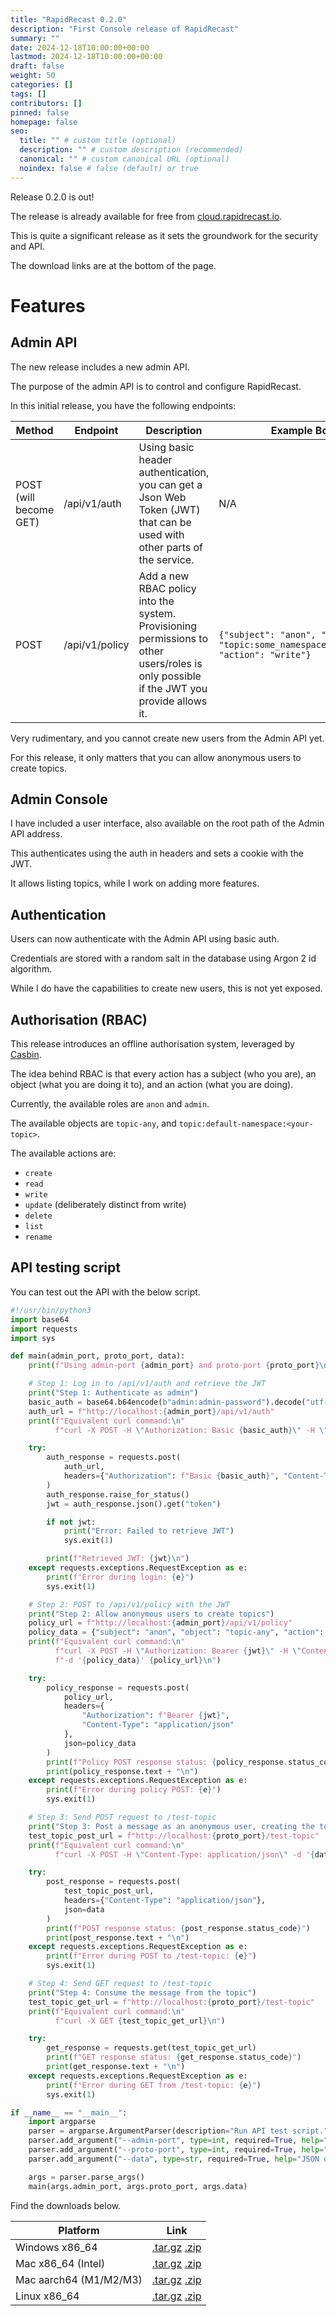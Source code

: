 ```yaml
---
title: "RapidRecast 0.2.0"
description: "First Console release of RapidRecast"
summary: ""
date: 2024-12-18T10:00:00+00:00
lastmod: 2024-12-18T10:00:00+00:00
draft: false
weight: 50
categories: []
tags: []
contributors: []
pinned: false
homepage: false
seo:
  title: "" # custom title (optional)
  description: "" # custom description (recommended)
  canonical: "" # custom canonical URL (optional)
  noindex: false # false (default) or true
---
```


Release 0.2.0 is out!

The release is already available for free from [cloud.rapidrecast.io](http://cloud.rapidrecast.io).

This is quite a significant release as it sets the groundwork for the security and API.

The download links are at the bottom of the page.

# Features

## Admin API

The new release includes a new admin API.

The purpose of the admin API is to control and configure RapidRecast.

In this initial release, you have the following endpoints:

| Method                 | Endpoint       | Description                                                                                                                             | Example Body                                                                           |
|------------------------|----------------|-----------------------------------------------------------------------------------------------------------------------------------------|----------------------------------------------------------------------------------------|
| POST (will become GET) | /api/v1/auth   | Using basic header authentication, you can get a Json Web Token (JWT) that can be used with other parts of the service.                 | N/A                                                                                    |
| POST                   | /api/v1/policy | Add a new RBAC policy into the system. Provisioning permissions to other users/roles is only possible if the JWT you provide allows it. | `{"subject": "anon", "object": "topic:some_namespace:some_topic", "action": "write"}`  |

Very rudimentary, and you cannot create new users from the Admin API yet.

For this release, it only matters that you can allow anonymous users to create topics.

## Admin Console

I have included a user interface, also available on the root path of the Admin API address.

This authenticates using the auth in headers and sets a cookie with the JWT.

It allows listing topics, while I work on adding more features.

## Authentication

Users can now authenticate with the Admin API using basic auth.

Credentials are stored with a random salt in the database using Argon 2 id algorithm.

While I do have the capabilities to create new users, this is not yet exposed.

## Authorisation (RBAC)

This release introduces an offline authorisation system, leveraged by [Casbin](https://casbin.org/).

The idea behind RBAC is that every action has a subject (who you are), an object (what you are doing it to), and an action (what you are doing).

Currently, the available roles are `anon` and `admin`.

The available objects are `topic-any`, and `topic:default-namespace:<your-topic>`.

The available actions are:
- `create`
- `read`
- `write`
- `update` (deliberately distinct from write)
- `delete`
- `list`
- `rename`

## API testing script

You can test out the API with the below script.

```python
#!/usr/bin/python3
import base64
import requests
import sys

def main(admin_port, proto_port, data):
    print(f"Using admin-port {admin_port} and proto-port {proto_port}\n")

    # Step 1: Log in to /api/v1/auth and retrieve the JWT
    print("Step 1: Authenticate as admin")
    basic_auth = base64.b64encode(b"admin:admin-password").decode("utf-8")
    auth_url = f"http://localhost:{admin_port}/api/v1/auth"
    print(f"Equivalent curl command:\n"
          f"curl -X POST -H \"Authorization: Basic {basic_auth}\" -H \"Content-Type: application/json\" {auth_url}\n")

    try:
        auth_response = requests.post(
            auth_url,
            headers={"Authorization": f"Basic {basic_auth}", "Content-Type": "application/json"}
        )
        auth_response.raise_for_status()
        jwt = auth_response.json().get("token")

        if not jwt:
            print("Error: Failed to retrieve JWT")
            sys.exit(1)

        print(f"Retrieved JWT: {jwt}\n")
    except requests.exceptions.RequestException as e:
        print(f"Error during login: {e}")
        sys.exit(1)

    # Step 2: POST to /api/v1/policy with the JWT
    print("Step 2: Allow anonymous users to create topics")
    policy_url = f"http://localhost:{admin_port}/api/v1/policy"
    policy_data = {"subject": "anon", "object": "topic-any", "action": "create"}
    print(f"Equivalent curl command:\n"
          f"curl -X POST -H \"Authorization: Bearer {jwt}\" -H \"Content-Type: application/json\" "
          f"-d '{policy_data}' {policy_url}\n")

    try:
        policy_response = requests.post(
            policy_url,
            headers={
                "Authorization": f"Bearer {jwt}",
                "Content-Type": "application/json"
            },
            json=policy_data
        )
        print(f"Policy POST response status: {policy_response.status_code}")
        print(policy_response.text + "\n")
    except requests.exceptions.RequestException as e:
        print(f"Error during policy POST: {e}")
        sys.exit(1)

    # Step 3: Send POST request to /test-topic
    print("Step 3: Post a message as an anonymous user, creating the topic")
    test_topic_post_url = f"http://localhost:{proto_port}/test-topic"
    print(f"Equivalent curl command:\n"
          f"curl -X POST -H \"Content-Type: application/json\" -d '{data}' {test_topic_post_url}\n")

    try:
        post_response = requests.post(
            test_topic_post_url,
            headers={"Content-Type": "application/json"},
            json=data
        )
        print(f"POST response status: {post_response.status_code}")
        print(post_response.text + "\n")
    except requests.exceptions.RequestException as e:
        print(f"Error during POST to /test-topic: {e}")
        sys.exit(1)

    # Step 4: Send GET request to /test-topic
    print("Step 4: Consume the message from the topic")
    test_topic_get_url = f"http://localhost:{proto_port}/test-topic"
    print(f"Equivalent curl command:\n"
          f"curl -X GET {test_topic_get_url}\n")

    try:
        get_response = requests.get(test_topic_get_url)
        print(f"GET response status: {get_response.status_code}")
        print(get_response.text + "\n")
    except requests.exceptions.RequestException as e:
        print(f"Error during GET from /test-topic: {e}")
        sys.exit(1)

if __name__ == "__main__":
    import argparse
    parser = argparse.ArgumentParser(description="Run API test script.")
    parser.add_argument("--admin-port", type=int, required=True, help="Port for admin API")
    parser.add_argument("--proto-port", type=int, required=True, help="Port for the main API")
    parser.add_argument("--data", type=str, required=True, help="JSON data for POST request to /test-topic")

    args = parser.parse_args()
    main(args.admin_port, args.proto_port, args.data)
```

Find the downloads below.

| Platform | Link                                                                                                                                                |
| -- |-----------------------------------------------------------------------------------------------------------------------------------------------------|
| Windows x86_64 | [.tar.gz](/release/0.2.0/rapidrecast-v0.2.0-x86_64-pc-windows-msvc.tar.gz) [.zip](/release/0.2.0/rapidrecast-v0.2.0-x86_64-pc-windows-msvc.zip)     |
| Mac x86_64 (Intel) | [.tar.gz](/release/0.2.0/rapidrecast-v0.2.0-x86_64-apple-darwin.tar.gz) [.zip](/release/0.2.0/rapidrecast-v0.2.0-x86_64-apple-darwin.zip)           |
| Mac aarch64 (M1/M2/M3) | [.tar.gz](/release/0.2.0/rapidrecast-v0.2.0-aarch64-apple-darwin.tar.gz) [.zip](/release/0.2.0/rapidrecast-v0.2.0-aarch64-apple-darwin.zip)         |
| Linux x86_64 | [.tar.gz](/release/0.2.0/rapidrecast-v0.2.0-x86_64-unknown-linux-gnu.tar.gz) [.zip](/release/0.2.0/rapidrecast-v0.2.0-x86_64-unknown-linux-gnu.zip) |

